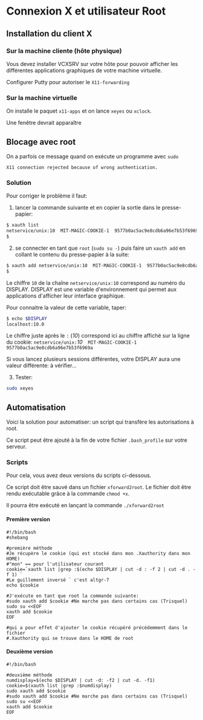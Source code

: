 # Connexion X et utilisateur Root

## Installation du client X

### Sur la machine cliente (hôte physique)

Vous devez installer VCXSRV sur votre hôte pour pouvoir afficher les différentes applications graphiques de votre machine virtuelle.

Configurer Putty pour autoriser le `X11-forwarding`

### Sur la machine virtuelle
On installe le paquet `x11-apps` et on lance `xeyes` ou `xclock`.

Une fenêtre devrait apparaître


## Blocage avec root
On a parfois ce message quand on exécute un programme avec `sudo`

```
X11 connection rejected because of wrong authentication.
```


### Solution

Pour corriger le problème il faut:

1. lancer la commande suivante et en copier la sortie dans le presse-papier:

```bash
$ xauth list
netservice/unix:10  MIT-MAGIC-COOKIE-1  9577b0ac5ac9e8cdb6a96e7b53f6969a
$
```

2. se connecter en tant que `root` (`sudo su -`) puis faire un `xauth add` en collant le contenu du presse-papier à la suite:

```bash
$ xauth add netservice/unix:10  MIT-MAGIC-COOKIE-1  9577b0ac5ac9e8cdb6a96e7b53f6969a
$
```

Le chiffre `10` de la chaîne `netservice/unix:10` correspond au numéro du DISPLAY. DISPLAY est une variable d'environnement qui permet aux applications d'afficher leur interface graphique.

Pour connaitre la valeur de cette variable, taper:

```bash
$ echo $DISPLAY
localhost:10.0
```

Le chiffre juste après le `:` (*10*) correspond ici au chiffre affiché sur la ligne du cookie: `netservice/unix:`*10*`  MIT-MAGIC-COOKIE-1  9577b0ac5ac9e8cdb6a96e7b53f6969a`

Si vous lancez plusieurs sessions différentes, votre DISPLAY aura une valeur différente: à vérifier...

3. Tester:

```bash
sudo xeyes
```



## Automatisation
Voici la solution pour automatiser: un script qui transfère les autorisations à root.

Ce script peut être ajouté à la fin de votre fichier `.bash_profile` sur votre serveur.

### Scripts



Pour cela, vous avez deux versions du  scripts ci-dessous.

Ce script doit être sauvé dans un fichier `xforward2root`. Le fichier doit être rendu exécutable grâce à la commande `chmod +x`.

Il pourra être exécuté en lançant la commande `./xforward2root`

#### Première version
```
#!/bin/bash
#shebang

#première méthode
#Je récupère le cookie (qui est stocké dans mon .Xauthority dans mon HOME)
#"mon" == pour l'utilisateur courant
cookie=`xauth list |grep :$(echo $DISPLAY | cut -d : -f 2 | cut -d . -f 1) `
#Le guillement inversé ` c'est altgr-7
echo $cookie

#J'exécute en tant que root la commande suivante:
#sudo xauth add $cookie #Ne marche pas dans certains cas (Trisquel)
sudo su <<EOF
xauth add $cookie
EOF

#qui a pour effet d'ajouter le cookie récupéré précédemment dans le fichier
#.Xauthority qui se trouve dans le HOME de root
```


#### Deuxième version
```
#!/bin/bash

#deuxième méthode
numdisplay=$(echo $DISPLAY | cut -d: -f2 | cut -d. -f1)
cookie=$(xauth list |grep :$numdisplay)
sudo xauth add $cookie
#sudo xauth add $cookie #Ne marche pas dans certains cas (Trisquel)
sudo su <<EOF
xauth add $cookie
EOF
```
